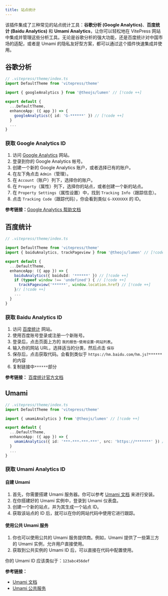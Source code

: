 ```yaml
---
title: 站点统计
---
```


该插件集成了三种常见的站点统计工具：**谷歌分析 (Google Analytics)**、**百度统计 (Baidu Analytics)** 和 **Umami Analytics**，让你可以轻松地在 VitePress 网站中集成并管理这些分析工具。无论是谷歌分析的强大功能，还是百度统计对中国市场的适配，或者是 Umami 的隐私友好型方案，都可以通过这个插件快速集成并使用。

## 谷歌分析

```ts
// .vitepress/theme/index.ts
import DefaultTheme from 'vitepress/theme'

import { googleAnalytics } from '@theojs/lumen' // [!code ++]

export default {
  ...DefaultTheme,
  enhanceApp: ({ app }) => {
    googleAnalytics({ id: 'G-******' }) // [!code ++]
  }
  ...
}
```

### 获取 Google Analytics ID

1. 访问 [Google Analytics](https://analytics.google.com/) 网站。
2. 登录到你的 Google Analytics 帐号。
3. 创建一个新的 Google Analytics 账户，或者选择已有的账户。
4. 在左下角点击 `Admin`（管理）。
5. 在 `Account`（账户）列下，选择你的账户。
6. 在 `Property`（属性）列下，选择你的站点，或者创建一个新的站点。
7. 在 `Property Settings`（属性设置）中，找到 `Tracking Info`（跟踪信息）。
8. 点击 `Tracking Code`（跟踪代码），你会看到类似 `G-XXXXXXX` 的 ID。

**参考链接：**[Google Analytics 帮助文档](https://support.google.com/analytics/answer/9304153?hl=zh-Hans)

## 百度统计

```ts
// .vitepress/theme/index.ts

import DefaultTheme from 'vitepress/theme'
import { baiduAnalytics, trackPageview } from '@theojs/lumen' // [!code ++]

export default {
  ...DefaultTheme,
  enhanceApp: ({ app }) => {
    baiduAnalytics({ baiduId: '******' }) // [!code ++]
    if (typeof window !== 'undefined') { // [!code ++]
      trackPageview('******', window.location.href) // [!code ++]
    }// [!code ++]
    ...
  }
}
```

### 获取 Baidu Analytics ID

1. 访问 [百度统计](https://tongji.baidu.com/) 网站。
2. 使用百度账号登录或注册一个新账号。
3. 登录后，点击页面上方的 `我的报告`-`使用设置`-`网站列表`。
4. 输入你的网站 URL，选择适当的分类，然后点击 `保存`
5. 保存后，点击获取代码。会看到类似于 `https://hm.baidu.com/hm.js?******` 的内容
6. 复制链接中`******`部分

**参考链接：** [百度统计官方文档](https://tongji.baidu.com/web/help/article?id=175&type=0)

## Umami

```ts
// .vitepress/theme/index.ts
import DefaultTheme from 'vitepress/theme'

import { umamiAnalytics } from '@theojs/lumen' // [!code ++]

export default {
  ...DefaultTheme,
  enhanceApp: ({ app }) => {
    umamiAnalytics({ id: '***-***-***-***', src: 'https://*******' }) // [!code ++]
  }
  ...
}
```

### 获取 Umami Analytics ID

#### 自建 Umami

1. 首先，你需要搭建 Umami 服务器。你可以参考 [Umami 文档](https://umami.is/docs/guides/hosting) 来进行安装。
2. 在你搭建好的 Umami 实例中，登录到 Umami 仪表盘。
3. 创建一个新的站点，并为其生成一个站点 ID。
4. 获取该站点的 ID 后，就可以在你的网站代码中使用它进行跟踪。

#### 使用公共 Umami 服务

1. 你也可以使用公共的 Umami 服务提供商。例如，Umami 提供了一些第三方的 Umami 实例，允许用户直接使用。
2. 获取到公共实例的 Umami ID 后，可以直接在代码中配置使用。

你的 Umami ID 应该类似于：`123abc456def`

**参考链接：**

- [Umami 文档](https://umami.is/docs/guides/hosting)
- [Umami 公共服务](https://umami.is/)
